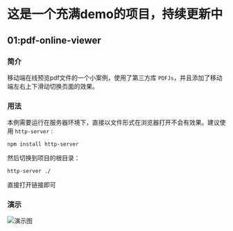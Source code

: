 # 这是一个充满demo的项目，持续更新中

## 01:pdf-online-viewer

### 简介
移动端在线预览pdf文件的一个小案例，使用了第三方库 `PDFJs`，并且添加了移动端左右上下滑动切换页面的效果。

### 用法
本例需要运行在服务器环境下，直接以文件形式在浏览器打开不会有效果。建议使用 `http-server` :
```
npm install http-server
````
然后切换到项目的根目录：

```
http-server ./
```
直接打开链接即可

### 演示

![演示图](https://github.com/JerryYuanJ/demos/blob/master/01-pdf-online-viewer/assets/demo.gif)
